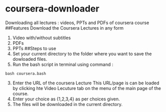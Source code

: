 # coursera-downloader
Downloading all lectures :  videos, PPTs and PDFs of coursera course
##Features
Download the Coursera Lectures in any form<br>
1. Video with/without subtitles <br>
2. PDFs <br>
3. PPTs
##Steps to use
1. Set your current directory to the folder where you want to save the dowloaded files.
2. Run the bash script in terminal using command : 
  ```
  bash coursera.bash
  ```
3. Enter the URL of the coursera Lecture 
 This URL/page is can be loaded by clicking hte Video Lecuture tab on the menu of the main page of the course.
4. Enter your choice as {1,2,3,4}  as per choices given.
5. The files will be downloaded in the current directory.

